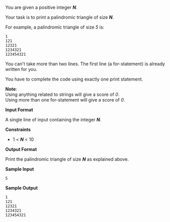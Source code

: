 You are given a positive integer ***N***.

Your task is to print a palindromic triangle of size ***N***.

For example, a palindromic triangle of size *5* is:

    1
    121
    12321
    1234321
    123454321

You can't take more than two lines. The first line (a for-statement) is already written for you.

You have to complete the code using exactly one print statement.

**Note**:\
Using anything related to strings will give a score of *0*.\
Using more than one for-statement will give a score of *0*.

**Input Format**

A single line of input containing the integer ***N***.

**Constraints**
* 1 < ***N*** < 10

**Output Format**

Print the palindromic triangle of size ***N*** as explained above.

**Sample Input**

    5

**Sample Output**

    1
    121
    12321
    1234321
    123454321